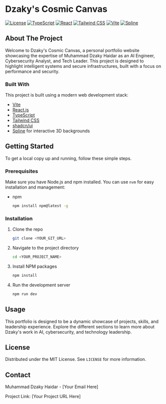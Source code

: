 # Dzaky's Cosmic Canvas

[![License](https://img.shields.io/badge/License-MIT-blue.svg)](https://opensource.org/licenses/MIT)
[![TypeScript](https://img.shields.io/badge/TypeScript-3178C6?style=for-the-badge&logo=typescript&logoColor=white)](https://www.typescriptlang.org/)
[![React](https://img.shields.io/badge/React-61DAFB?style=for-the-badge&logo=react&logoColor=black)](https://react.dev/)
[![Tailwind CSS](https://img.shields.io/badge/Tailwind_CSS-06B6D4?style=for-the-badge&logo=tailwind-css&logoColor=white)](https://tailwindcss.com/)
[![Vite](https://img.shields.io/badge/Vite-646CFF?style=for-the-badge&logo=vite&logoColor=white)](https://vitejs.dev/)
[![Spline](https://img.shields.io/badge/Spline-FFC0CB?style=for-the-badge&logo=spline&logoColor=black)](https://spline.design/)

## About The Project

Welcome to Dzaky's Cosmic Canvas, a personal portfolio website showcasing the expertise of Muhammad Dzaky Haidar as an AI Engineer, Cybersecurity Analyst, and Tech Leader. This project is designed to highlight intelligent systems and secure infrastructures, built with a focus on performance and security.

### Built With

This project is built using a modern web development stack:

*   [Vite](https://vitejs.dev/)
*   [React.js](https://react.dev/)
*   [TypeScript](https://www.typescriptlang.org/)
*   [Tailwind CSS](https://tailwindcss.com/)
*   [shadcn/ui](https://ui.shadcn.com/)
*   [Spline](https://spline.design/) for interactive 3D backgrounds

## Getting Started

To get a local copy up and running, follow these simple steps.

### Prerequisites

Make sure you have Node.js and npm installed. You can use `nvm` for easy installation and management:

*   npm
    ```sh
    npm install npm@latest -g
    ```

### Installation

1.  Clone the repo
    ```sh
    git clone <YOUR_GIT_URL>
    ```
2.  Navigate to the project directory
    ```sh
    cd <YOUR_PROJECT_NAME>
    ```
3.  Install NPM packages
    ```sh
    npm install
    ```
4.  Run the development server
    ```sh
    npm run dev
    ```

## Usage

This portfolio is designed to be a dynamic showcase of projects, skills, and leadership experience. Explore the different sections to learn more about Dzaky's work in AI, cybersecurity, and technology leadership.

## License

Distributed under the MIT License. See `LICENSE` for more information.

## Contact

Muhammad Dzaky Haidar - [Your Email Here]

Project Link: [Your Project URL Here]
